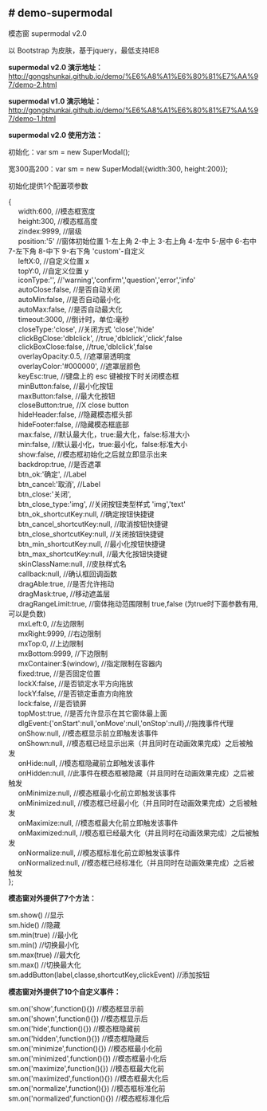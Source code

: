 ﻿<h2># demo-supermodal</h2>
<p>模态窗 supermodal v2.0</p>
<p>以 Bootstrap 为皮肤，基于jquery，最低支持IE8</p>
<p><b>supermodal v2.0 演示地址：</b><a href="http://gongshunkai.github.io/demo/%E6%A8%A1%E6%80%81%E7%AA%97/demo-2.html">http://gongshunkai.github.io/demo/%E6%A8%A1%E6%80%81%E7%AA%97/demo-2.html</a></p>
<p><b>supermodal v1.0 演示地址：</b><a href="http://gongshunkai.github.io/demo/%E6%A8%A1%E6%80%81%E7%AA%97/demo-1.html">http://gongshunkai.github.io/demo/%E6%A8%A1%E6%80%81%E7%AA%97/demo-1.html</a></p>
<p><b>supermodal v2.0 使用方法：</b></p>
<p>初始化：var sm = new SuperModal();</p>
<p>宽300高200：var sm = new SuperModal({width:300, height:200});</p>
<p>初始化提供1个配置项参数</p>
<p>{<br>&nbsp;&nbsp;&nbsp;&nbsp;
  width:600, //模态框宽度<br>&nbsp;&nbsp;&nbsp;&nbsp;
  height:300, //模态框高度<br>&nbsp;&nbsp;&nbsp;&nbsp;
  zindex:9999, //层级<br>&nbsp;&nbsp;&nbsp;&nbsp;
  position:'5' //窗体初始位置 1-左上角 2-中上 3-右上角 4-左中 5-居中 6-右中 7-左下角 8-中下 9-右下角 'custom'-自定义<br>&nbsp;&nbsp;&nbsp;&nbsp;
  leftX:0, //自定义位置 x<br>&nbsp;&nbsp;&nbsp;&nbsp;
  topY:0, //自定义位置 y<br>&nbsp;&nbsp;&nbsp;&nbsp;
  iconType:'', //'warning','confirm','question','error','info'<br>&nbsp;&nbsp;&nbsp;&nbsp;
  autoClose:false, //是否自动关闭<br>&nbsp;&nbsp;&nbsp;&nbsp;
  autoMin:false, //是否自动最小化<br>&nbsp;&nbsp;&nbsp;&nbsp;
  autoMax:false, //是否自动最大化<br>&nbsp;&nbsp;&nbsp;&nbsp;
  timeout:3000, //倒计时，单位:毫秒<br>&nbsp;&nbsp;&nbsp;&nbsp;
  closeType:'close', //关闭方式 'close','hide'<br>&nbsp;&nbsp;&nbsp;&nbsp;
  clickBgClose:'dblclick', //true,'dblclick','click',false<br>&nbsp;&nbsp;&nbsp;&nbsp;
  clickBoxClose:false, //true,'dblclick',false<br>&nbsp;&nbsp;&nbsp;&nbsp;
  overlayOpacity:0.5, //遮罩层透明度<br>&nbsp;&nbsp;&nbsp;&nbsp;
  overlayColor:'#000000', //遮罩层颜色<br>&nbsp;&nbsp;&nbsp;&nbsp;
  keyEsc:true, //键盘上的 esc 键被按下时关闭模态框<br>&nbsp;&nbsp;&nbsp;&nbsp;
  minButton:false, //最小化按钮<br>&nbsp;&nbsp;&nbsp;&nbsp;
  maxButton:false, //最大化按钮<br>&nbsp;&nbsp;&nbsp;&nbsp;
  closeButton:true, //X close button<br>&nbsp;&nbsp;&nbsp;&nbsp;
  hideHeader:false, //隐藏模态框头部<br>&nbsp;&nbsp;&nbsp;&nbsp;
  hideFooter:false, //隐藏模态框底部<br>&nbsp;&nbsp;&nbsp;&nbsp;
  max:false, //默认最大化，true:最大化，false:标准大小<br>&nbsp;&nbsp;&nbsp;&nbsp;
  min:false, //默认最小化，true:最小化，false:标准大小<br>&nbsp;&nbsp;&nbsp;&nbsp;
  show:false, //模态框初始化之后就立即显示出来<br>&nbsp;&nbsp;&nbsp;&nbsp;
  backdrop:true, //是否遮罩<br>&nbsp;&nbsp;&nbsp;&nbsp;
  btn_ok:'确定', //Label<br>&nbsp;&nbsp;&nbsp;&nbsp;
  btn_cancel:'取消', //Label<br>&nbsp;&nbsp;&nbsp;&nbsp;
  btn_close:'关闭', <br>&nbsp;&nbsp;&nbsp;&nbsp;
  btn_close_type:'img', //关闭按钮类型样式 'img','text'<br>&nbsp;&nbsp;&nbsp;&nbsp;
  btn_ok_shortcutKey:null, //确定按钮快捷键<br>&nbsp;&nbsp;&nbsp;&nbsp;
  btn_cancel_shortcutKey:null, //取消按钮快捷键<br>&nbsp;&nbsp;&nbsp;&nbsp;
  btn_close_shortcutKey:null, //关闭按钮快捷键<br>&nbsp;&nbsp;&nbsp;&nbsp;
  btn_min_shortcutKey:null, //最小化按钮快捷键<br>&nbsp;&nbsp;&nbsp;&nbsp;
  btn_max_shortcutKey:null, //最大化按钮快捷键<br>&nbsp;&nbsp;&nbsp;&nbsp;
  skinClassName:null, //皮肤样式名<br>&nbsp;&nbsp;&nbsp;&nbsp;
  callback:null, //确认框回调函数<br>&nbsp;&nbsp;&nbsp;&nbsp;
  dragAble:true, //是否允许拖动<br>&nbsp;&nbsp;&nbsp;&nbsp;
  dragMask:true, //移动遮盖层<br>&nbsp;&nbsp;&nbsp;&nbsp;
  dragRangeLimit:true, //窗体拖动范围限制 true,false (为true时下面参数有用,可以是负数)<br>&nbsp;&nbsp;&nbsp;&nbsp;
  mxLeft:0, //左边限制<br>&nbsp;&nbsp;&nbsp;&nbsp;
  mxRight:9999, //右边限制<br>&nbsp;&nbsp;&nbsp;&nbsp;
  mxTop:0, //上边限制<br>&nbsp;&nbsp;&nbsp;&nbsp;
  mxBottom:9999, //下边限制<br>&nbsp;&nbsp;&nbsp;&nbsp;
  mxContainer:$(window), //指定限制在容器内<br>&nbsp;&nbsp;&nbsp;&nbsp;
  fixed:true, //是否固定位置<br>&nbsp;&nbsp;&nbsp;&nbsp;
  lockX:false, //是否锁定水平方向拖放<br>&nbsp;&nbsp;&nbsp;&nbsp;
  lockY:false, //是否锁定垂直方向拖放<br>&nbsp;&nbsp;&nbsp;&nbsp;
  lock:false, //是否锁屏<br>&nbsp;&nbsp;&nbsp;&nbsp;
  topMost:true, //是否允许显示在其它窗体最上面<br>&nbsp;&nbsp;&nbsp;&nbsp;
  dlgEvent:{'onStart':null,'onMove':null,'onStop':null},//拖拽事件代理<br>&nbsp;&nbsp;&nbsp;&nbsp;
  onShow:null, //模态框显示前立即触发该事件<br>&nbsp;&nbsp;&nbsp;&nbsp;
  onShown:null, //模态框已经显示出来（并且同时在动画效果完成）之后被触发<br>&nbsp;&nbsp;&nbsp;&nbsp;
  onHide:null, //模态框隐藏前立即触发该事件<br>&nbsp;&nbsp;&nbsp;&nbsp;
  onHidden:null, //此事件在模态框被隐藏（并且同时在动画效果完成）之后被触发<br>&nbsp;&nbsp;&nbsp;&nbsp;
  onMinimize:null, //模态框最小化前立即触发该事件<br>&nbsp;&nbsp;&nbsp;&nbsp;
  onMinimized:null, //模态框已经最小化（并且同时在动画效果完成）之后被触发<br>&nbsp;&nbsp;&nbsp;&nbsp;
  onMaximize:null, //模态框最大化前立即触发该事件<br>&nbsp;&nbsp;&nbsp;&nbsp;
  onMaximized:null, //模态框已经最大化（并且同时在动画效果完成）之后被触发<br>&nbsp;&nbsp;&nbsp;&nbsp;
  onNormalize:null, //模态框标准化前立即触发该事件<br>&nbsp;&nbsp;&nbsp;&nbsp;
  onNormalized:null, //模态框已经标准化（并且同时在动画效果完成）之后被触发<br>
  };</p>
<p><b>模态窗对外提供了7个方法：</b>  </p>
<p>sm.show() //显示<br> 
  sm.hide() //隐藏
    <br>
  sm.min(true) //最小化
  <br>
  sm.min() //切换最小化
  <br>
  sm.max(true) //最大化<br>
sm.max() //切换最大化<br>
sm.addButton(label,classe,shortcutKey,clickEvent) //添加按钮</p>
<p><b>模态窗对外提供了10个自定义事件：</b>  </p>
<p>sm.on('show',function(){}) //模态框显示前<br> 
  sm.on('shown',function(){}) //模态框显示后
    <br>
  sm.on('hide',function(){}) //模态框隐藏前
  <br>
  sm.on('hidden',function(){}) //模态框隐藏后
  <br>
  sm.on('minimize',function(){}) //模态框最小化前<br>
sm.on('minimized',function(){}) //模态框最小化后<br>
sm.on('maximize',function(){}) //模态框最大化前<br>
sm.on('maximized',function(){}) //模态框最大化后<br>
sm.on('normalize',function(){}) //模态框标准化前<br>
sm.on('normalized',function(){}) //模态框标准化后</p>